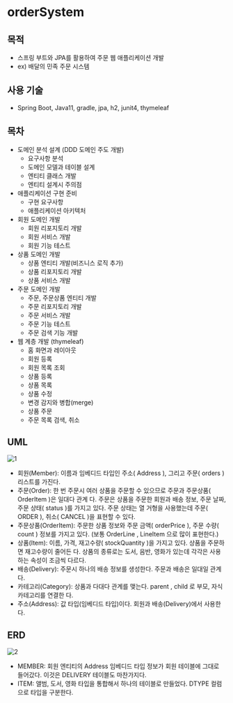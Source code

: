 # orderSystem
목적
---
- 스프링 부트와 JPA를 활용하여 주문 웹 애플리케이션 개발
- ex) 배달의 민족 주문 시스템

사용 기술
---
- Spring Boot, Java11, gradle, jpa, h2, junit4, thymeleaf

목차
---
- 도메인 분석 설계 (DDD 도메인 주도 개발)
  - 요구사항 분석
  - 도메인 모델과 테이블 설계
  - 엔티티 클래스 개발
  - 엔티티 설계시 주의점
- 애플리케이션 구현 준비
  - 구현 요구사항
  - 애플리케이션 아키텍처
- 회원 도메인 개발
  - 회원 리포지토리 개발
  - 회원 서비스 개발
  - 회원 기능 테스트
- 상품 도메인 개발
  - 상품 엔티티 개발(비즈니스 로직 추가)
  - 상품 리포지토리 개발
  - 상품 서비스 개발
- 주문 도메인 개발
  - 주문, 주문상품 엔티티 개발
  - 주문 리포지토리 개발
  - 주문 서비스 개발
  - 주문 기능 테스트
  - 주문 검색 기능 개발
- 웹 계층 개발 (thymeleaf)
  - 홈 화면과 레이아웃
  - 회원 등록
  - 회원 목록 조회
  - 상품 등록
  - 상품 목록
  - 상품 수정
  - 변경 감지와 병합(merge)
  - 상품 주문
  - 주문 목록 검색, 취소

UML
---
![1](https://user-images.githubusercontent.com/61732452/103482270-485fec80-4e23-11eb-896a-d2aea807fd0c.PNG)
- 회원(Member): 이름과 임베디드 타입인 주소( Address ), 그리고 주문( orders ) 리스트를 가진다.
- 주문(Order): 한 번 주문시 여러 상품을 주문할 수 있으므로 주문과 주문상품( OrderItem )은 일대다 관계
다. 주문은 상품을 주문한 회원과 배송 정보, 주문 날짜, 주문 상태( status )를 가지고 있다. 주문 상태는 열
거형을 사용했는데 주문( ORDER ), 취소( CANCEL )을 표현할 수 있다.
- 주문상품(OrderItem): 주문한 상품 정보와 주문 금액( orderPrice ), 주문 수량( count ) 정보를 가지고
있다. (보통 OrderLine , LineItem 으로 많이 표현한다.)
- 상품(Item): 이름, 가격, 재고수량( stockQuantity )을 가지고 있다. 상품을 주문하면 재고수량이 줄어든
다. 상품의 종류로는 도서, 음반, 영화가 있는데 각각은 사용하는 속성이 조금씩 다르다.
- 배송(Delivery): 주문시 하나의 배송 정보를 생성한다. 주문과 배송은 일대일 관계다.
- 카테고리(Category): 상품과 다대다 관계를 맺는다. parent , child 로 부모, 자식 카테고리를 연결한
다.
- 주소(Address): 값 타입(임베디드 타입)이다. 회원과 배송(Delivery)에서 사용한다.

ERD
---
![2](https://user-images.githubusercontent.com/61732452/103482272-49911980-4e23-11eb-8e75-28e8e923c7a7.PNG)
- MEMBER: 회원 엔티티의 Address 임베디드 타입 정보가 회원 테이블에 그대로 들어갔다. 이것은
DELIVERY 테이블도 마찬가지다.
- ITEM: 앨범, 도서, 영화 타입을 통합해서 하나의 테이블로 만들었다. DTYPE 컬럼으로 타입을 구분한다.
